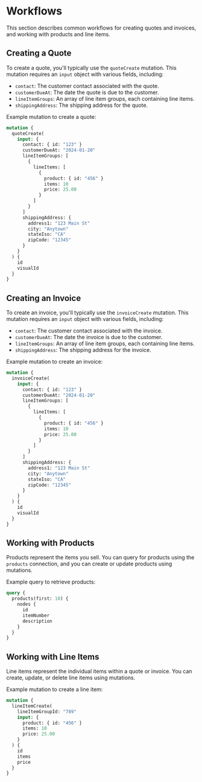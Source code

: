 # Workflows

This section describes common workflows for creating quotes and invoices, and working with products and line items.

## Creating a Quote

To create a quote, you'll typically use the `quoteCreate` mutation. This mutation requires an `input` object with various fields, including:

-   `contact`: The customer contact associated with the quote.
-   `customerDueAt`: The date the quote is due to the customer.
-   `lineItemGroups`: An array of line item groups, each containing line items.
-   `shippingAddress`: The shipping address for the quote.

Example mutation to create a quote:

```graphql
mutation {
  quoteCreate(
    input: {
      contact: { id: "123" }
      customerDueAt: "2024-01-20"
      lineItemGroups: [
        {
          lineItems: [
            {
              product: { id: "456" }
              items: 10
              price: 25.00
            }
          ]
        }
      ]
      shippingAddress: {
        address1: "123 Main St"
        city: "Anytown"
        stateIso: "CA"
        zipCode: "12345"
      }
    }
  ) {
    id
    visualId
  }
}
```

## Creating an Invoice

To create an invoice, you'll typically use the `invoiceCreate` mutation. This mutation requires an `input` object with various fields, including:

-   `contact`: The customer contact associated with the invoice.
-   `customerDueAt`: The date the invoice is due to the customer.
-   `lineItemGroups`: An array of line item groups, each containing line items.
-   `shippingAddress`: The shipping address for the invoice.

Example mutation to create an invoice:

```graphql
mutation {
  invoiceCreate(
    input: {
      contact: { id: "123" }
      customerDueAt: "2024-01-20"
      lineItemGroups: [
        {
          lineItems: [
            {
              product: { id: "456" }
              items: 10
              price: 25.00
            }
          ]
        }
      ]
      shippingAddress: {
        address1: "123 Main St"
        city: "Anytown"
        stateIso: "CA"
        zipCode: "12345"
      }
    }
  ) {
    id
    visualId
  }
}
```

## Working with Products

Products represent the items you sell. You can query for products using the `products` connection, and you can create or update products using mutations.

Example query to retrieve products:

```graphql
query {
  products(first: 10) {
    nodes {
      id
      itemNumber
      description
    }
  }
}
```

## Working with Line Items

Line items represent the individual items within a quote or invoice. You can create, update, or delete line items using mutations.

Example mutation to create a line item:

```graphql
mutation {
  lineItemCreate(
    lineItemGroupId: "789"
    input: {
      product: { id: "456" }
      items: 10
      price: 25.00
    }
  ) {
    id
    items
    price
  }
}
